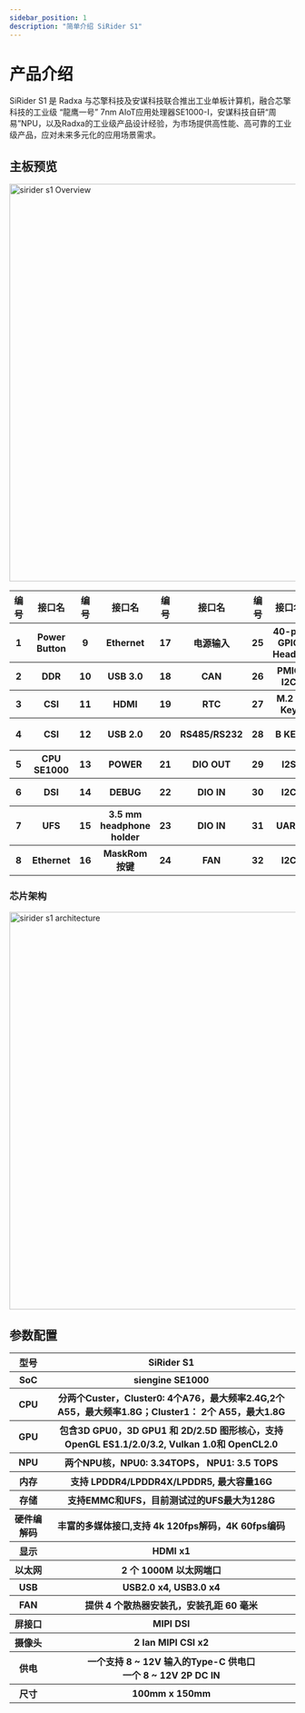 ```yaml
---
sidebar_position: 1
description: "简单介绍 SiRider S1"
---
```


# 产品介绍

SiRider S1 是 Radxa 与芯擎科技及安谋科技联合推出工业单板计算机，融合芯擎科技的工业级 “龍鹰一号” 7nm AIoT应用处理器SE1000-I，安谋科技自研“周易”NPU，以及Radxa的工业级产品设计经验，为市场提供高性能、高可靠的工业级产品，应对未来多元化的应用场景需求。

## 主板预览

<img src="/img/sirider/s1/sirider-s1-overview.webp" alt="sirider s1 Overview" width="700" />

<table>
      <tr>
        <th>编号</th>
        <th>接口名</th>
        <th>编号</th>
        <th>接口名</th>
        <th>编号</th>
        <th>接口名</th>
        <th>编号</th>
        <th>接口名</th>
        <th>编号</th>
        <th>接口名</th>
      </tr>
      <tr>
        <th>1</th>
        <th>Power Button</th>
        <th>9</th>
        <th>Ethernet</th>
        <th>17</th>
        <th>电源输入</th>
        <th>25</th>
        <th>40-pin GPIO Header</th>
        <th>33</th>
        <th>I2S</th>
      </tr>
      <tr>
        <th>2</th>
        <th>DDR</th>
        <th>10</th>
        <th>USB 3.0</th>
        <th>18</th>
        <th> CAN </th>
        <th>26</th>
        <th> PMIC I2C</th>
        <th>34</th>
        <th>UART</th>
      </tr>
      <tr>
        <th>3</th>
        <th>CSI</th>
        <th>11</th>
        <th>HDMI</th>
        <th>19</th>
        <th>RTC</th>
        <th>27</th>
        <th>M.2 E Key</th>
        <th>35</th>
        <th>LED</th>
      </tr>
      <tr>
        <th>4</th>
        <th>CSI</th>
        <th>12</th>
        <th>USB 2.0 </th>
        <th>20</th>
        <th> RS485/RS232 </th>
        <th>28</th>
        <th>B KEY</th>
        <th>36</th>
        <th>MCU烧录口</th>
      </tr>
      <tr>
        <th>5</th>
        <th>CPU SE1000</th>
        <th>13</th>
        <th>POWER</th>
        <th>21</th>
        <th> DIO OUT </th>
        <th>29</th>
        <th>I2S</th>
        <th>37</th>
        <th>M.2 M KEY </th>
      </tr>
      <tr>
        <th>6</th>
        <th>DSI</th>
        <th>14</th>
        <th>DEBUG</th>
        <th>22</th>
        <th>DIO IN</th>
        <th>30</th>
        <th>I2C</th>
        <th>38</th>
        <th>SIM Card</th>
      </tr>
      <tr>
        <th>7</th>
        <th>UFS</th>
        <th>15</th>
        <th>3.5 mm headphone holder</th>
        <th>23</th>
        <th> DIO IN </th>
        <th>31</th>
        <th>UART</th>
        <th>39</th>
        <th>SDCard</th>
      </tr>
      <tr>
        <th>8</th>
        <th>Ethernet</th>
        <th>16</th>
        <th>MaskRom 按键</th>
        <th>24</th>
        <th> FAN </th>
        <th>32</th>
        <th>I2C</th>
      </tr>
    </table>

### 芯片架构

<img src="/img/sirider/s1/se1000-architecture.webp" alt="sirider s1 architecture" width="700" />

## 参数配置

<table>
  <tr>
    <th>型号</th>
    <th>SiRider S1</th>
  </tr>
  <tr>
    <th>SoC</th>
    <th>siengine SE1000</th>
  </tr>
  <tr>
    <th>CPU</th>
    <th> 分两个Custer，Cluster0: 4个A76，最大频率2.4G,2个A55，最大频率1.8G；Cluster1： 2个 A55，最大1.8G</th>
  </tr>
  <tr>
    <th>GPU</th>
    <th>包含3D GPU0，3D GPU1 和 2D/2.5D 图形核心，支持OpenGL ES1.1/2.0/3.2, Vulkan 1.0和 OpenCL2.0</th>
  </tr>
  <tr>
    <th>NPU</th>
    <th>两个NPU核，NPU0: 3.34TOPS， NPU1: 3.5 TOPS</th>
  </tr>
  <tr>
    <th>内存</th>
    <th>支持 LPDDR4/LPDDR4X/LPDDR5, 最大容量16G</th>
  </tr>
  <tr>
    <th>存储</th>
    <th>支持EMMC和UFS，目前测试过的UFS最大为128G</th>
  </tr>
  <tr>
    <th>硬件编解码</th>
    <th>丰富的多媒体接口,支持 4k 120fps解码，4K 60fps编码</th>
  </tr>
  <tr>
    <th>显示</th>
    <th>HDMI x1</th>
  </tr>
  <tr>
    <th>以太网</th>
    <th>2 个 1000M 以太网端口</th>
  </tr>
  <tr>
    <th>USB</th>
    <th>USB2.0 x4, USB3.0 x4</th>
  </tr>
  <tr>
    <th>FAN</th>
    <th>提供 4 个散热器安装孔，安装孔距 60 毫米</th>
  </tr>
  <tr>
    <th>屏接口</th>
    <th> MIPI DSI</th>
  </tr>
  <tr>
    <th>摄像头</th>
    <th>2 lan MIPI CSI  x2 </th>
  </tr>
 
  <tr>
    <th>供电</th>
    <th>一个支持 8 ~ 12V 输入的Type-C 供电口 <br/>一个 8 ~ 12V 2P DC IN </th>
  </tr>
  <tr>
    <th>尺寸</th>
    <th>100mm x 150mm</th>
  </tr>
</table>
